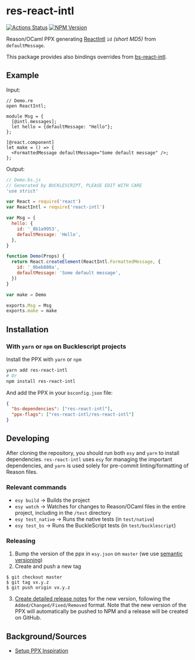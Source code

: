 # res-react-intl

[![Actions Status](https://github.com/SimonDegraeve/res-react-intl/workflows/res-react-intl%20pipeline/badge.svg)](https://github.com/SimonDegraeve/res-react-intl/actions)
[![NPM Version](https://badge.fury.io/js/res-react-intl.svg)](https://badge.fury.io/js/res-react-intl)

Reason/OCaml PPX generating [ReactIntl](https://github.com/formatjs/formatjs) `id` _(short MD5)_ from `defaultMessage`.

This package provides also bindings overrides from [bs-react-intl](https://github.com/reasonml-community/bs-react-intl).

## Example

Input:

```re
// Demo.re
open ReactIntl;

module Msg = {
  [@intl.messages];
  let hello = {defaultMessage: "Hello"};
};

[@react.component]
let make = () => {
  <FormattedMessage defaultMessage="Some default message" />;
};
```

Output:

```js
// Demo.bs.js
// Generated by BUCKLESCRIPT, PLEASE EDIT WITH CARE
'use strict'

var React = require('react')
var ReactIntl = require('react-intl')

var Msg = {
  hello: {
    id: '_8b1a9953',
    defaultMessage: 'Hello',
  },
}

function Demo(Props) {
  return React.createElement(ReactIntl.FormattedMessage, {
    id: '_0beb880a',
    defaultMessage: 'Some default message',
  })
}

var make = Demo

exports.Msg = Msg
exports.make = make
```

## Installation

### With `yarn` or `npm` on Bucklescript projects

Install the PPX with `yarn` or `npm`

```bash
yarn add res-react-intl
# Or
npm install res-react-intl
```

And add the PPX in your `bsconfig.json` file:

```json
{
  "bs-dependencies": ["res-react-intl"],
  "ppx-flags": ["res-react-intl/res-react-intl"]
}
```

## Developing

After cloning the repository, you should run both `esy` and `yarn` to install
dependencies. `res-react-intl` uses `esy` for managing the important dependencies,
and `yarn` is used solely for pre-commit linting/formatting of Reason files.

### Relevant commands

- `esy build` -> Builds the project
- `esy watch` -> Watches for changes to Reason/OCaml files in the entire project, including in the `/test` directory
- `esy test_native` -> Runs the native tests (in `test/native`)
- `esy test_bs` -> Runs the BuckleScript tests (in `test/bucklescript`)

### Releasing

1. Bump the version of the ppx in `esy.json` on `master` (we use [semantic versioning](https://semver.org/))
2. Create and push a new tag

```
$ git checkout master
$ git tag vx.y.z
$ git push origin vx.y.z
```

3. [Create detailed release notes](https://github.com/SimonDegraeve/res-react-intl/releases) for the new version, following the `Added/Changed/Fixed/Removed` format. Note that the new version of the PPX will automatically be pushed to NPM and a release will be created on GitHub.

## Background/Sources

- [Setup PPX Inspiration](https://github.com/dylanirlbeck/tailwind-ppx)
